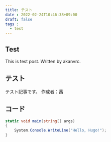 ```yaml
---
title: テスト
date : 2022-02-24T10:46:38+09:00
draft: false
tags :
  - test
---
```


## Test

This is test post.
Written by akanvrc.

## テスト

テスト記事です。
作成者：茜

## コード

```csharp
static void main(string[] args)
{
    System.Console.WriteLine("Hello, Hugo!");
}
```
